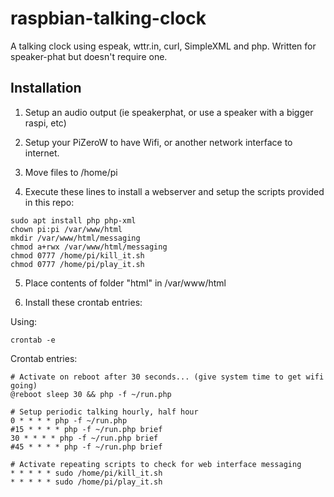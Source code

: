 # raspbian-talking-clock
A talking clock using espeak, wttr.in, curl, SimpleXML and php.  Written for speaker-phat but doesn't require one.

## Installation

1. Setup an audio output (ie speakerphat, or use a speaker with a bigger raspi, etc)

2. Setup your PiZeroW to have Wifi, or another network interface to internet.

3. Move files to /home/pi

4. Execute these lines to install a webserver and setup the scripts provided in this repo:
```
sudo apt install php php-xml
chown pi:pi /var/www/html
mkdir /var/www/html/messaging
chmod a+rwx /var/www/html/messaging
chmod 0777 /home/pi/kill_it.sh
chmod 0777 /home/pi/play_it.sh
```

5. Place contents of folder "html" in /var/www/html

6. Install these crontab entries:

Using:
```
crontab -e
```

Crontab entries:
```
# Activate on reboot after 30 seconds... (give system time to get wifi going)
@reboot sleep 30 && php -f ~/run.php

# Setup periodic talking hourly, half hour
0 * * * * php -f ~/run.php
#15 * * * * php -f ~/run.php brief
30 * * * * php -f ~/run.php brief
#45 * * * * php -f ~/run.php brief

# Activate repeating scripts to check for web interface messaging
* * * * * sudo /home/pi/kill_it.sh
* * * * * sudo /home/pi/play_it.sh
```
